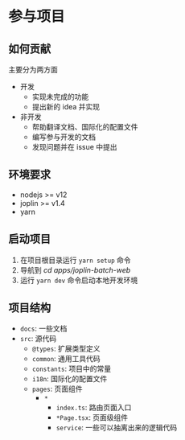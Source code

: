 # 参与项目

## 如何贡献

主要分为两方面

- 开发
  - 实现未完成的功能
  - 提出新的 idea 并实现
- 非开发
  - 帮助翻译文档、国际化的配置文件
  - 编写参与开发的文档
  - 发现问题并在 issue 中提出

## 环境要求

- nodejs >= v12
- joplin >= v1.4
- yarn

## 启动项目

1. 在项目根目录运行 `yarn setup` 命令
2. 导航到 _cd apps/joplin-batch-web_
3. 运行 `yarn dev` 命令启动本地开发环境

## 项目结构

- `docs`: 一些文档
- `src`: 源代码
  - `@types`: 扩展类型定义
  - `common`: 通用工具代码
  - `constants`: 项目中的常量
  - `i18n`: 国际化的配置文件
  - `pages`: 页面组件
    - `*`
      - `index.ts`: 路由页面入口
      - `*Page.tsx`: 页面级组件
      - `service`: 一些可以抽离出来的逻辑代码
